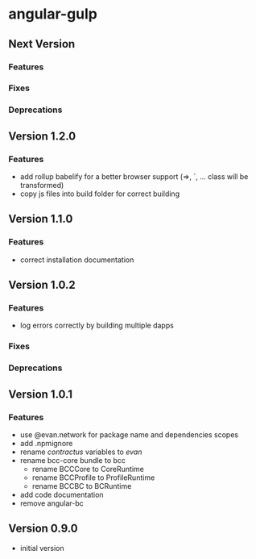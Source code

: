 # angular-gulp

## Next Version
### Features
### Fixes
### Deprecations

## Version 1.2.0
### Features
- add rollup babelify for a better browser support (=>, \`, ... class will be transformed)
- copy js files into build folder for correct building

## Version 1.1.0
### Features
- correct installation documentation

## Version 1.0.2
### Features
- log errors correctly by building multiple dapps

### Fixes
### Deprecations

## Version 1.0.1
### Features
- use @evan.network for package name and dependencies scopes
- add .npmignore
- rename *contractus* variables to *evan*
- rename bcc-core bundle to bcc
  - rename BCCCore to CoreRuntime
  - rename BCCProfile to ProfileRuntime
  - rename BCCBC to BCRuntime
- add code documentation
- remove angular-bc

## Version 0.9.0
- initial version